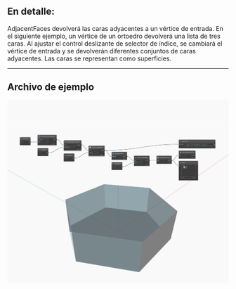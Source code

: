 ## En detalle:
AdjacentFaces devolverá las caras adyacentes a un vértice de entrada. En el siguiente ejemplo, un vértice de un ortoedro devolverá una lista de tres caras. Al ajustar el control deslizante de selector de índice, se cambiará el vértice de entrada y se devolverán diferentes conjuntos de caras adyacentes. Las caras se representan como superficies.
___
## Archivo de ejemplo

![AdjacentFaces](./Autodesk.DesignScript.Geometry.Edge.AdjacentFaces_img.jpg)

